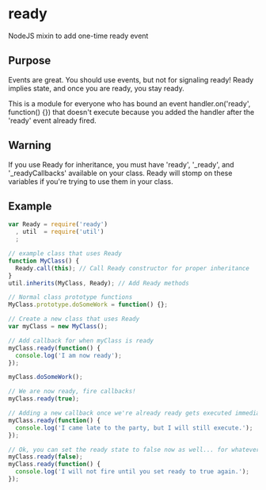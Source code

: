 ready
=====

NodeJS mixin to add one-time ready event

## Purpose
Events are great. You should use events, but not for signaling ready! Ready implies state, and once you are ready, you stay ready.

This is a module for everyone who has bound an event handler.on('ready', function() {}) that doesn't execute because you added the handler after the 'ready' event already fired.

## Warning
If you use Ready for inheritance, you must have 'ready', '_ready', and '_readyCallbacks' available on your class. Ready will stomp on these variables if you're trying to use them in your class.

## Example
```javascript
var Ready = require('ready')
  , util  = require('util')
  ;

// example class that uses Ready
function MyClass() {
  Ready.call(this); // Call Ready constructor for proper inheritance
}
util.inherits(MyClass, Ready); // Add Ready methods

// Normal class prototype functions
MyClass.prototype.doSomeWork = function() {}; 

// Create a new class that uses Ready
var myClass = new MyClass();

// Add callback for when myClass is ready
myClass.ready(function() {
  console.log('I am now ready');
});

myClass.doSomeWork();

// We are now ready, fire callbacks!
myClass.ready(true);

// Adding a new callback once we're already ready gets executed immediately
myClass.ready(function() {
  console.log('I came late to the party, but I will still execute.');
});

// Ok, you can set the ready state to false now as well... for whatever reason
myClass.ready(false);
myClass.ready(function() {
  console.log('I will not fire until you set ready to true again.');
});
```
